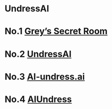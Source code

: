 # UndressAI

# No.1 [Grey’s Secret Room](https://undressbaby.com)

# No.2 [UndressAI](https://undressbaby.com)

# No.3 [AI-undress.ai](https://undressbaby.com)

# No.4 [AIUndress](https://undressbaby.com)
